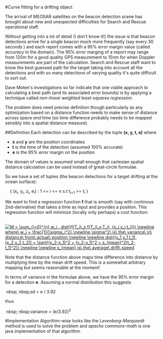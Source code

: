 #Curve fitting for a drifting object

The arrival of MEOSAR satellites on the beacon detection scene has brought about new and unexpected difficulties for Search and
Rescue operational staff. 

Without getting into a lot of detail (I don't know it!) the issue is that beacon detections arrive for a single beacon much more frequently (say every 30 seconds
) and each report comes with a 95% error margin value (called *accuracy* in the domain). The 95% error marging of a report may range from 120m for a good quality 
GPS measurement to 15nm for when Doppler measurements are part of the calculation. Search and Rescue staff want to know the best guessed
path for the target taking into account all the detections and with so many detections of varying quality it's quite difficult to sort out.

Dave Moten's investigations so far indicate that one viable approach to calculating a best path (and its associated error bounds) is by applying a technique called *non-linear weighted least-squares regression*.

The problem does need precise definition though particularly as any optimization based on a distance function needs to make sense of distance across space *and* time (so time difference probably needs to be mapped sensibly into a spatial distance measure).

##Definition
Each detection can be described by the tuple **(x, y, t, e)** where 
* **x** and **y** are the position coordinates 
* **t** is the time of the detection (assumed 100% accurate)
* **e** is the 95% error margin on the position 

The domain of values is assumed small enough that cartesian spatial distance calculation can be used instead of great-circle formulae.

So we have a set of tuples (the beacon detections for a target drifting at the ocean surface):

&nbsp;&nbsp;&nbsp;&nbsp;{ (x<sub>i</sub>, y<sub>i</sub>, z<sub>i</sub>, e<sub>i</sub>) : 1 <= i <= n s.t t<sub>i+1</sub> >= t<sub>i</sub> }

We want to find a regression function **f** that is smooth (say with continous 2nd-derivative) that takes a time as input and provides a position. This regression function will minimize (locally only perhaps) a cost function:

&nbsp;&nbsp;&nbsp;&nbsp;<a href="https://www.codecogs.com/eqnedit.php?latex=M&space;=&space;\sum_{i=0}^{n}&space;w_i&space;.&space;dist((f(T_i)_x,f(T_i)_y,T_i),&space;(x_i,y_i,t_i)))&space;\newline&space;where\&space;w_i&space;=&space;\frac{1}{\sigma_i^2},\newline&space;\sigma^2\&space;is\&space;the\&space;variance\&space;in\&space;distance\&space;from\&space;actual\&space;position,\newline&space;\newline&space;dist((x_1,y_1,t_1),(x_2,y_2,t_2))&space;=&space;\sqrt{(x_2-x_1)^2&space;&plus;&space;(y_2-y_1)^2&space;&plus;&space;s_{mean}^2(t_2-t_1)^2)},\newline&space;\newline&space;s_{mean}&space;is\&space;the\&space;average\&space;drift\&space;speed" target="_blank"><img src="https://latex.codecogs.com/gif.latex?M&space;=&space;\sum_{i=0}^{n}&space;w_i&space;.&space;dist((f(T_i)_x,f(T_i)_y,T_i),&space;(x_i,y_i,t_i)))&space;\newline&space;where\&space;w_i&space;=&space;\frac{1}{\sigma_i^2},\newline&space;\sigma^2\&space;is\&space;the\&space;variance\&space;in\&space;distance\&space;from\&space;actual\&space;position,\newline&space;\newline&space;dist((x_1,y_1,t_1),(x_2,y_2,t_2))&space;=&space;\sqrt{(x_2-x_1)^2&space;&plus;&space;(y_2-y_1)^2&space;&plus;&space;s_{mean}^2(t_2-t_1)^2)},\newline&space;\newline&space;s_{mean}&space;is\&space;the\&space;average\&space;drift\&space;speed" title="M = \sum_{i=0}^{n} w_i . dist((f(T_i)_x,f(T_i)_y,T_i), (x_i,y_i,t_i))) \newline where\ w_i = \frac{1}{\sigma_i^2},\newline \sigma^2\ is\ the\ variance\ in\ distance\ from\ actual\ position,\newline \newline dist((x_1,y_1,t_1),(x_2,y_2,t_2)) = \sqrt{(x_2-x_1)^2 + (y_2-y_1)^2 + s_{mean}^2(t_2-t_1)^2)},\newline \newline s_{mean} is\ the\ average\ drift\ speed" /></a>

Note that the distance function above maps time difference into distance by multiplying time by the mean drift speed. This is a somewhat arbitrary mapping but seems reasonable at the moment!

In terms of variance in the formulae above, we have the 95% error margin for a detection **e**. Assuming a normal distribution this suggests

&nbsp;nbsp;&nbsp;nbsp;sd = e / 3.92

thus 

&nbsp;nbsp;&nbsp;nbsp;variance = (e/3.92)<sup>2</sup>

#Implementation
Algorithm-wise looks like the *Levenberg-Marquardt* method is used to solve the problem and *apache commons-math* is one java implementation of 
that algorithm.
